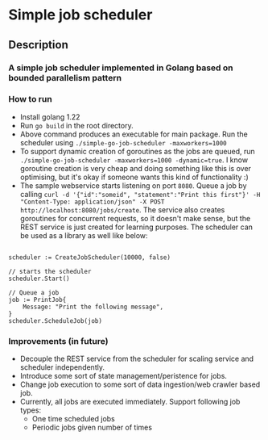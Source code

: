 # Simple job scheduler

## Description
### A simple job scheduler implemented in Golang based on bounded parallelism pattern

### How to run
- Install golang 1.22
- Run `go build` in the root directory.
- Above command produces an executable for main package. Run the scheduler using `./simple-go-job-scheduler -maxworkers=1000`
- To support dynamic creation of goroutines as the jobs are queued, run `./simple-go-job-scheduler -maxworkers=1000 -dynamic=true`. I know goroutine creation is very cheap and doing something like this is over optimising, but it's okay if someone wants this kind of functionality :)
- The sample webservice starts listening on port `8080`. Queue a job by calling `curl -d '{"id":"someid", "statement":"Print this first"}' -H "Content-Type: application/json" -X POST http://localhost:8080/jobs/create`. The service also creates goroutines for concurrent requests, so it doesn't make sense, but the REST service is just created for learning purposes. The scheduler can be used as a library as well like below:

```

scheduler := CreateJobScheduler(10000, false)

// starts the scheduler
scheduler.Start()

// Queue a job
job := PrintJob{
    Message: "Print the following message",
}
scheduler.ScheduleJob(job)

```

### Improvements (in future)
- Decouple the REST service from the scheduler for scaling service and scheduler independently.
- Introduce some sort of state management/peristence for jobs.
- Change job execution to some sort of data ingestion/web crawler based job.
- Currently, all jobs are executed immediately. Support following job types:
    - One time scheduled jobs
    - Periodic jobs given number of times